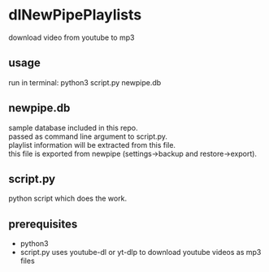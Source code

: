 # dlNewPipePlaylists
download video from youtube to mp3

## usage
run in terminal: python3 script.py newpipe.db

## newpipe.db
sample database included in this repo.  
passed as command line argument to script.py.  
playlist information will be extracted from this file.  
this file is exported from newpipe (settings->backup and restore->export).  

## script.py
python script which does the work.

## prerequisites
- python3
- script.py uses youtube-dl or yt-dlp to download youtube videos as mp3 files
